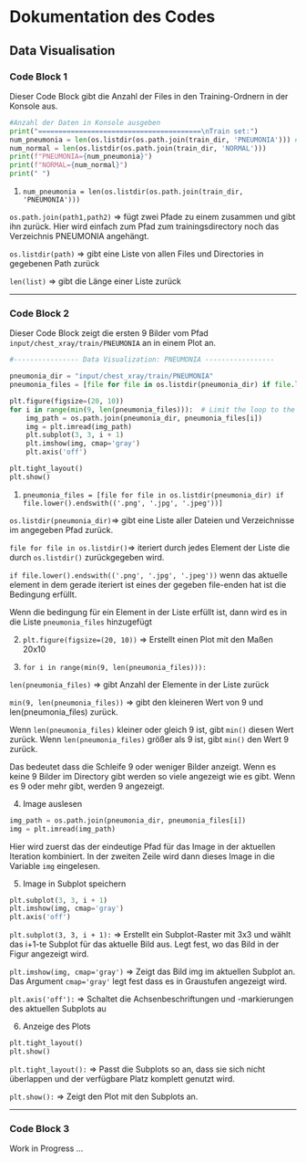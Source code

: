 # Dokumentation des Codes #
## Data Visualisation ##
### Code Block 1 ###
Dieser Code Block gibt die Anzahl der Files in den Training-Ordnern in der Konsole aus.
```python
#Anzahl der Daten in Konsole ausgeben
print("========================================\nTrain set:")
num_pneumonia = len(os.listdir(os.path.join(train_dir, 'PNEUMONIA'))) #zählt die anzahl der dateien im gegebenen pfad
num_normal = len(os.listdir(os.path.join(train_dir, 'NORMAL')))
print(f"PNEUMONIA={num_pneumonia}")
print(f"NORMAL={num_normal}")
print(" ")

```

1) `num_pneumonia = len(os.listdir(os.path.join(train_dir, 'PNEUMONIA')))`

`os.path.join(path1,path2)` => fügt zwei Pfade zu einem zusammen und gibt ihn zurück. Hier wird einfach zum Pfad zum trainingsdirectory noch das Verzeichnis PNEUMONIA angehängt.

`os.listdir(path)` => gibt eine Liste von allen Files und Directories in gegebenen Path zurück

`len(list)` => gibt die Länge einer Liste zurück

------------

### Code Block 2 ###
Dieser Code Block zeigt die ersten 9 Bilder vom Pfad `input/chest_xray/train/PNEUMONIA` an in einem Plot an.
```python
#---------------- Data Visualization: PNEUMONIA -----------------

pneumonia_dir = "input/chest_xray/train/PNEUMONIA"
pneumonia_files = [file for file in os.listdir(pneumonia_dir) if file.lower().endswith(('.png', '.jpg', '.jpeg'))]

plt.figure(figsize=(20, 10))
for i in range(min(9, len(pneumonia_files))):  # Limit the loop to the number of image files or 9, whichever is smaller
    img_path = os.path.join(pneumonia_dir, pneumonia_files[i])
    img = plt.imread(img_path)
    plt.subplot(3, 3, i + 1)
    plt.imshow(img, cmap='gray')
    plt.axis('off')

plt.tight_layout()
plt.show()
```
1) `pneumonia_files = [file for file in os.listdir(pneumonia_dir) if file.lower().endswith(('.png', '.jpg', '.jpeg'))]`

`os.listdir(pneumonia_dir)`=> gibt eine Liste aller Dateien und Verzeichnisse im angegeben Pfad zurück.

`file for file in os.listdir()`=> iteriert durch jedes Element der Liste die durch `os.listdir()` zurückgegeben wird.

`if file.lower().endswith(('.png', '.jpg', '.jpeg'))` wenn das aktuelle element in dem gerade iteriert ist eines der gegeben file-enden hat ist die Bedingung erfüllt.

Wenn die bedingung für ein Element in der Liste erfüllt ist, dann wird es in die Liste `pneumonia_files` hinzugefügt

2) `plt.figure(figsize=(20, 10))` => Erstellt einen Plot mit den Maßen 20x10


3) `for i in range(min(9, len(pneumonia_files))):`

`len(pneumonia_files)` => gibt Anzahl der Elemente in der Liste zurück

`min(9, len(pneumonia_files))` => gibt den kleineren Wert von 9 und len(pneumonia_files) zurück.

Wenn `len(pneumonia_files)` kleiner oder gleich 9 ist, gibt `min()` diesen Wert zurück.
Wenn `len(pneumonia_files)` größer als 9 ist, gibt `min()` den Wert 9 zurück.

Das bedeutet dass die Schleife 9 oder weniger Bilder anzeigt. Wenn es keine 9 Bilder im Directory gibt werden so viele angezeigt wie es gibt. Wenn es 9 oder mehr gibt, werden 9 angezeigt.

4) Image auslesen
```python
img_path = os.path.join(pneumonia_dir, pneumonia_files[i])
img = plt.imread(img_path)
```
Hier wird zuerst das der eindeutige Pfad für das Image in der aktuellen Iteration kombiniert. In der zweiten Zeile wird dann dieses Image in die Variable `img` eingelesen.

5) Image in Subplot speichern
```python
plt.subplot(3, 3, i + 1)
plt.imshow(img, cmap='gray')
plt.axis('off')
```

`plt.subplot(3, 3, i + 1):` =>
Erstellt ein Subplot-Raster mit 3x3 und wählt das i+1-te Subplot für das aktuelle Bild aus. Legt fest, wo das Bild in der Figur angezeigt wird.

`plt.imshow(img, cmap='gray')` => Zeigt das Bild img im aktuellen Subplot an. Das Argument `cmap='gray'` legt fest dass es in Graustufen angezeigt wird.

`plt.axis('off'):` => Schaltet die Achsenbeschriftungen und -markierungen des aktuellen Subplots au

6) Anzeige des Plots

```python
plt.tight_layout()
plt.show()
```
`plt.tight_layout():` => Passt die Subplots so an, dass sie sich nicht überlappen und der verfügbare Platz komplett genutzt wird.

`plt.show():` => Zeigt den Plot mit den Subplots an.

-------------------

### Code Block 3 ###

Work in Progress ...

